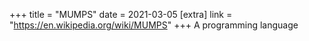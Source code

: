 +++
title = "MUMPS"
date = 2021-03-05
[extra]
link = "https://en.wikipedia.org/wiki/MUMPS"
+++
A programming language

